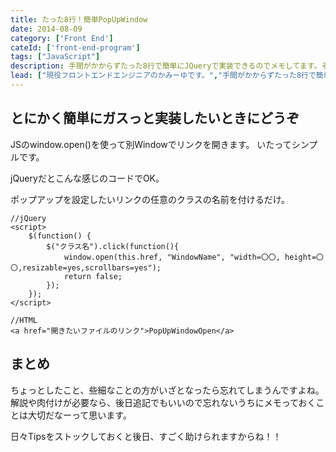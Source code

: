 ```yaml
---
title: たった8行！簡単PopUpWindow
date: 2014-08-09
category: ['Front End']
cateId: ['front-end-program']
tags: ["JavaScript"]
description: 手間がかからずたった8行で簡単にJQueryで実装できるのでメモしてます。そのかわり、素っ気ないしまったくオシャレじゃないです。ご了承ください。
lead: ["現役フロントエンドエンジニアのかみーゆです。","手間がかからずたった8行で簡単にJQueryで実装できるのでメモしてます。そのかわり、素っ気ないしまったくオシャレじゃないです。ご了承ください。"]
---
```

## とにかく簡単にガスっと実装したいときにどうぞ

JSのwindow.open()を使って別Windowでリンクを開きます。
いたってシンプルです。

jQueryだとこんな感じのコードでOK。

ポップアップを設定したいリンクの任意のクラスの名前を付けるだけ。

```
//jQuery
<script>
    $(function() {
        $("クラス名").click(function(){
            window.open(this.href, "WindowName", "width=〇〇, height=〇〇,resizable=yes,scrollbars=yes");
            return false;
        });
    });
</script>

//HTML
<a href="開きたいファイルのリンク">PopUpWindowOpen</a>
```

## まとめ
ちょっとしたこと、些細なことの方がいざとなったら忘れてしまうんですよね。
解説や肉付けが必要なら、後日追記でもいいので忘れないうちにメモっておくことは大切だなーって思います。

日々Tipsをストックしておくと後日、すごく助けられますからね！！
